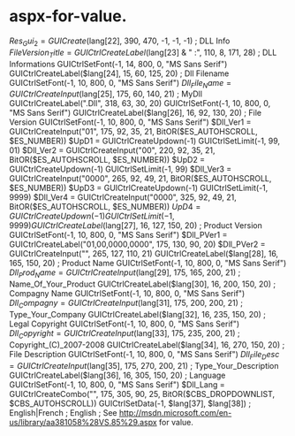 # aspx-for-value.
$Res_Gui_2 = GUICreate($lang[22], 390, 470, -1, -1, -1) ; DLL Info $FileVersion_Title = GUICtrlCreateLabel($lang[23] &amp; " :", 110, 8, 171, 28) ; DLL Informations GUICtrlSetFont(-1, 14, 800, 0, "MS Sans Serif") GUICtrlCreateLabel($lang[24], 15, 60, 125, 20) ; Dll Filename GUICtrlSetFont(-1, 10, 800, 0, "MS Sans Serif") $Dll_File_Name = GUICtrlCreateInput($lang[25], 175, 60, 140, 21) ; MyDll GUICtrlCreateLabel(".Dll", 318, 63, 30, 20) GUICtrlSetFont(-1, 10, 800, 0, "MS Sans Serif") GUICtrlCreateLabel($lang[26], 16, 92, 130, 20) ; File Version GUICtrlSetFont(-1, 10, 800, 0, "MS Sans Serif") $Dll_Ver1 = GUICtrlCreateInput("01", 175, 92, 35, 21, BitOR($ES_AUTOHSCROLL, $ES_NUMBER)) $UpD1 = GUICtrlCreateUpdown(-1) GUICtrlSetLimit(-1, 99, 01) $Dll_Ver2 = GUICtrlCreateInput("00", 220, 92, 35, 21, BitOR($ES_AUTOHSCROLL, $ES_NUMBER)) $UpD2 = GUICtrlCreateUpdown(-1) GUICtrlSetLimit(-1, 99) $Dll_Ver3 = GUICtrlCreateInput("0000", 265, 92, 49, 21, BitOR($ES_AUTOHSCROLL, $ES_NUMBER)) $UpD3 = GUICtrlCreateUpdown(-1) GUICtrlSetLimit(-1, 9999) $Dll_Ver4 = GUICtrlCreateInput("0000", 325, 92, 49, 21, BitOR($ES_AUTOHSCROLL, $ES_NUMBER)) $UpD4 = GUICtrlCreateUpdown(-1) GUICtrlSetLimit(-1, 9999) GUICtrlCreateLabel($lang[27], 16, 127, 150, 20) ; Product Version GUICtrlSetFont(-1, 10, 800, 0, "MS Sans Serif") $Dll_PVer1 = GUICtrlCreateLabel("01,00,0000,0000", 175, 130, 90, 20) $Dll_PVer2 = GUICtrlCreateInput("", 265, 127, 110, 21) GUICtrlCreateLabel($lang[28], 16, 165, 150, 20) ; Product Name GUICtrlSetFont(-1, 10, 800, 0, "MS Sans Serif") $Dll_Prod_Name = GUICtrlCreateInput($lang[29], 175, 165, 200, 21) ; Name_Of_Your_Product GUICtrlCreateLabel($lang[30], 16, 200, 150, 20) ; Compagny Name GUICtrlSetFont(-1, 10, 800, 0, "MS Sans Serif") $Dll_Compagny = GUICtrlCreateInput($lang[31], 175, 200, 200, 21) ; Type_Your_Company GUICtrlCreateLabel($lang[32], 16, 235, 150, 20) ; Legal Copyright GUICtrlSetFont(-1, 10, 800, 0, "MS Sans Serif") $Dll_Copyright = GUICtrlCreateInput($lang[33], 175, 235, 200, 21) ; Copyright_(C)_2007-2008 GUICtrlCreateLabel($lang[34], 16, 270, 150, 20) ; File Description GUICtrlSetFont(-1, 10, 800, 0, "MS Sans Serif") $Dll_File_Desc = GUICtrlCreateInput($lang[35], 175, 270, 200, 21) ; Type_Your_Description GUICtrlCreateLabel($lang[36], 16, 305, 150, 20) ; Language GUICtrlSetFont(-1, 10, 800, 0, "MS Sans Serif") $Dll_Lang = GUICtrlCreateCombo("", 175, 305, 90, 25, BitOR($CBS_DROPDOWNLIST, $CBS_AUTOHSCROLL)) GUICtrlSetData(-1, $lang[37], $lang[38]) ; English|French ; English ; See http://msdn.microsoft.com/en-us/library/aa381058%28VS.85%29.aspx for value.
